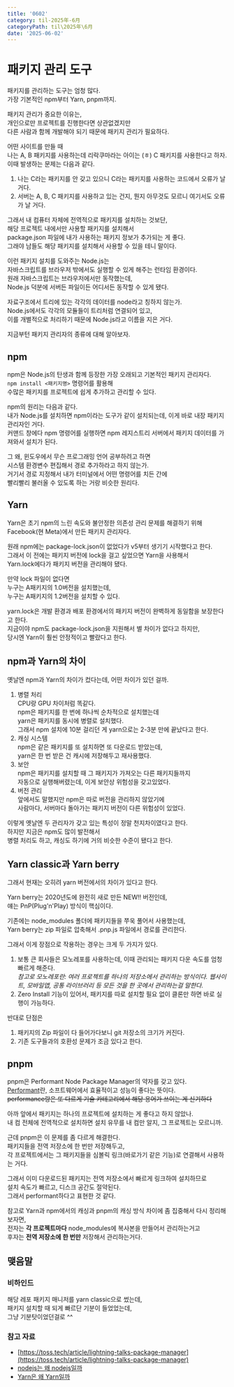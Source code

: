 ```yaml
---
title: '0602'
category: til-2025年-6月
categoryPath: til\2025年\6月
date: '2025-06-02'
---
```

# 패키지 관리 도구

패키지를 관리하는 도구는 엄청 많다.     
가장 기본적인 npm부터 Yarn, pnpm까지.

패키지 관리가 중요한 이유는,     
개인으로만 프로젝트를 진행한다면 상관없겠지만     
다른 사람과 함께 개발해야 되기 때문에 패키지 관리가 필요하다.

어떤 사이트를 만들 때     
나는 A, B 패키지를 사용하는데 리락쿠마라는 아이는 (ㅎ) C 패키지를 사용한다고 하자.     
이때 발생하는 문제는 다음과 같다.

1. 나는 C라는 패키지를 안 갖고 있으니 C라는 패키지를 사용하는 코드에서 오류가 날 거다.    
2. 서버는 A, B, C 패키지를 사용하고 있는 건지, 뭔지 아무것도 모르니 여기서도 오류가 날 거다.

그래서 내 컴퓨터 자체에 전역적으로 패키지를 설치하는 것보단,     
해당 프로젝트 내에서만 사용할 패키지를 설치해서     
package.json 파일에 내가 사용하는 패키지 정보가 추가되는 게 좋다.     
그래야 남들도 해당 패키지를 설치해서 사용할 수 있을 테니 말이다.

이런 패키지 설치를 도와주는 Node.js는     
자바스크립트를 브라우저 밖에서도 실행할 수 있게 해주는 런타임 환경이다.     
원래 자바스크립트는 브라우저에서만 동작했는데,     
Node.js 덕분에 서버든 파일이든 어디서든 동작할 수 있게 됐다.

자료구조에서 트리에 있는 각각의 데이터를 node라고 칭하지 않는가.     
Node.js에서도 각각의 모듈들이 트리처럼 연결되어 있고,     
이를 개별적으로 처리하기 때문에 Node.js라고 이름을 지은 거다.

지금부턴 패키지 관리자의 종류에 대해 알아보자.    
## npm    
npm은 Node.js의 탄생과 함께 등장한 가장 오래되고 기본적인 패키지 관리자다.    
`npm install <패키지명>` 명령어를 활용해     
수많은 패키지를 프로젝트에 쉽게 추가하고 관리할 수 있다.

npm의 원리는 다음과 같다.     
내가 Node.js를 설치하면 npm이라는 도구가 같이 설치되는데, 이게 바로 내장 패키지 관리자인 거다.    
커맨드 창에다 npm 명령어를 실행하면 npm 레지스트리 서버에서 패키지 데이터를 가져와서 설치가 된다.

그 왜, 윈도우에서 무슨 프로그래밍 언어 공부하려고 하면     
시스템 환경변수 편집해서 경로 추가하라고 하지 않는가.     
거기서 경로 지정해서 내가 터미널에서 어떤 명령어를 치든 간에     
빨리빨리 불러올 수 있도록 하는 거랑 비슷한 원리다.    
## Yarn    
Yarn은 초기 npm의 느린 속도와 불안정한 의존성 관리 문제를 해결하기 위해    
Facebook(현 Meta)에서 만든 패키지 관리자다. 

원래 npm에는 package-lock.json이 없었다가 v5부터 생기기 시작했다고 한다.    
그래서 이 전에는 패키지 버전에 lock을 걸고 싶었으면 Yarn을 사용해서     
Yarn.lock에다가 패키지 버전을 관리해야 됐다.

만약 lock 파일이 없다면    
누구는 A패키지의 1.0버전을 설치했는데,     
누구는 A패키지의 1.2버전을 설치할 수 있다. 

yarn.lock은 개발 환경과 배포 환경에서의 패키지 버전이 완벽하게 동일함을 보장한다고 한다.     
지금이야 npm도 package-lock.json을 지원해서 별 차이가 없다고 하지만,     
당시엔 Yarn이 훨씬 안정적이고 빨랐다고 한다.    
## npm과 Yarn의 차이    
옛날엔 npm과 Yarn의 차이가 컸다는데, 어떤 차이가 있던 걸까.

1. 병렬 처리     
CPU랑 GPU 차이처럼 똑같다.     
npm은 패키지를 한 번에 하나씩 순차적으로 설치했는데     
yarn은 패키지를 동시에 병렬로 설치했다.     
그래서 npm 설치에 10분 걸리던 게 yarn으로는 2-3분 만에 끝났다고 한다.    
2. 캐싱 시스템    
npm은 같은 패키지를 또 설치하면 또 다운로드 받았는데,     
yarn은 한 번 받은 건 캐시에 저장해두고 재사용했다.    
3. 보안    
npm은 패키지를 설치할 때 그 패키지가 가져오는 다른 패키지들까지     
자동으로 실행해버렸는데, 이게 보안상 위험성을 갖고있었다.    
4. 버전 관리    
앞에서도 말했지만 npm은 따로 버전을 관리하지 않았기에    
사람마다, 서버마다 돌아가는 패키지 버전이 다른 위험성이 있었다.

이렇게 옛날엔 두 관리자가 갖고 있는 특성이 정말 천지차이였다고 한다.     
하지만 지금은 npm도 많이 발전해서    
병렬 처리도 하고, 캐싱도 하기에 거의 비슷한 수준이 됐다고 한다.    
## Yarn classic과 Yarn berry    
그래서 현재는 오히려 yarn 버전에서의 차이가 있다고 한다.

Yarn berry는 2020년도에 완전히 새로 만든 NEW!! 버전인데,    
얘는 PnP(Plug'n'Play) 방식이 핵심이다.

기존에는 node_modules 폴더에 패키지들을 쭈욱 풀어서 사용했는데,    
Yarn berry는 zip 파일로 압축해서 .pnp.js 파일에서 경로를 관리한다.

그래서 이게 장점으로 작용하는 경우는 크게 두 가지가 있다.    
1. 보통 큰 회사들은 모노레포를 사용하는데, 이때 관리되는 패키지 다운 속도를 엄청 빠르게 해준다.    
_참고로 모노레포란: 여러 프로젝트를 하나의 저장소에서 관리하는 방식이다. 웹사이트, 모바일앱, 공통 라이브러리 등 모든 것을 한 곳에서 관리하는걸 말한다._    
2. Zero Install 기능이 있어서, 패키지를 따로 설치할 필요 없이 클론만 하면 바로 실행이 가능하다.

반대로 단점은    
1. 패키지의 Zip 파일이 다 들어가다보니 git 저장소의 크기가 커진다.    
2. 기존 도구들과의 호환성 문제가 조금 있다고 한다.

## pnpm    
pnpm은 Performant Node Package Manager의 약자를 갖고 있다.     
[Performant](https://dictionary.cambridge.org/ko/%EC%82%AC%EC%A0%84/%EC%98%81%EC%96%B4/performant)란, 소프트웨어에서 효율적이고 성능이 좋다는 뜻이다.    
~~performance랑은 또 다르게 기술 카테고리에서 해당 용어가 쓰이는 게 신기하다~~

아까 앞에서 패키지는 하나의 프로젝트에 설치하는 게 좋다고 하지 않았나.     
내 컴 전체에 전역적으로 설치하면 설치 유무를 내 컴만 알지, 그 프로젝트는 모르니까.

근데 pnpm은 이 문제를 좀 다르게 해결한다.     
패키지들을 전역 저장소에 한 번만 저장해두고,     
각 프로젝트에서는 그 패키지들을 심볼릭 링크(바로가기 같은 기능)로 연결해서 사용하는 거다. 

그래서 이미 다운로드된 패키지는 전역 저장소에서 빠르게 링크하여 설치하므로     
설치 속도가 빠르고, 디스크 공간도 절약된다.     
그래서 performant하다고 표현한 것 같다.

참고로 Yarn과 npm에서의 캐싱과 pnpm의 캐싱 방식 차이에 좀 집중해서 다시 정리해보자면,    
전자는 **각 프로젝트마다** node_modules에 복사본을 만들어서 관리하는거고    
후자는 **전역 저장소에 한 번만** 저장해서 관리하는거다.

## 맺음말

### 비하인드

해당 레포 패키지 매니저를 yarn classic으로 썼는데,    
패키지 설치할 때 되게 빠르단 기분이 들었었는데,    
그냥 기분탓이었던걸로 ^^

### 참고 자료    
- [https://toss.tech/article/lightning-talks-package-manager](https://toss.tech/article/lightning-talks-package-manager)    
- [nodejs는 왜 nodejs일까](https://stackoverflow.com/questions/5621812/why-is-node-js-named-node-js)  
- [Yarn은 왜 Yarn일까](https://x.com/sebmck/status/902899559705272320?lang=en)
